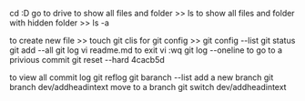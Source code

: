 cd :D 
go to drive
to show all files and folder >> ls 
to show all files and folder with hidden folder  >>  ls -a

to create new file >> touch <fileName>
git clis
for git config >> git config --list
git status
git add --all
git log
vi readme.md 
to exit vi :wq
git log --oneline
to go to a privious commit
git reset --hard 4cacb5d

to view all commit log 
git reflog
 git baranch --list
add a new branch  git branch dev/addheadintext
move to a branch  git switch dev/addheadintext

